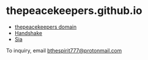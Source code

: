 # thepeacekeepers.github.io

- [thepeacekeepers domain](https://siasky.net/hns/thepeacekeepers/)
- [Handshake](https://handshake.org/)
- [Sia](https://siasky.net/)

To inquiry, email [bthespirit777@protonmail.com](https://protonmail.com)
